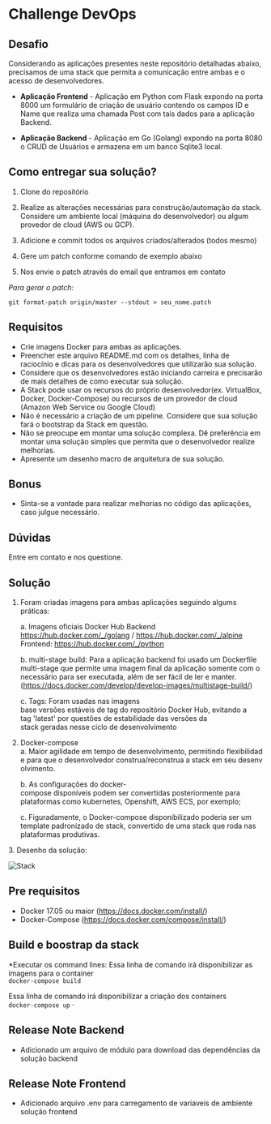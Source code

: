 # Challenge DevOps

## Desafio

Considerando as aplicações presentes neste repositório detalhadas abaixo, precisamos de uma stack que permita a comunicação entre ambas e o acesso de desenvolvedores.

* **Aplicação Frontend** - Aplicação em Python com Flask expondo na porta 8000 um formulário de criação de usuário contendo os campos ID e Name que realiza uma chamada Post com tais dados para a aplicação Backend.

* **Aplicação Backend** - Aplicação em Go (Golang) expondo na porta 8080 o CRUD de Usuários e armazena em um banco Sqlite3 local.

## Como entregar sua solução?

1) Clone do repositório

2) Realize as alterações necessárias para construção/automação da stack. Considere um ambiente local (máquina do desenvolvedor) ou algum provedor de cloud (AWS ou GCP).

3) Adicione e commit todos os arquivos criados/alterados (todos mesmo)

4) Gere um patch conforme comando de exemplo abaixo

5) Nos envie o patch através do email que entramos em contato

*Para gerar o patch:*
```
git format-patch origin/master --stdout > seu_nome.patch
```
## Requisitos

* Crie imagens Docker para ambas as aplicações. 
* Preencher este arquivo README.md com os detalhes, linha de raciocínio e dicas para os desenvolvedores que utilizarão sua solução.
* Considere que os desenvolvedores estão iniciando carreira e precisarão de mais detalhes de como executar sua solução.
* A Stack pode usar os recursos do próprio desenvolvedor(ex. VirtualBox, Docker, Docker-Compose) ou recursos de um provedor de cloud (Amazon Web Service ou Google Cloud)
* Não é necessário a criação de um pipeline. Considere que sua solução fará o bootstrap da Stack em questão.
* Não se preocupe em montar uma solução complexa. Dê preferência em montar uma solução simples que permita que o desenvolvedor realize melhorias.
* Apresente um desenho macro de arquitetura de sua solução.

## Bonus

* Sinta-se a vontade para realizar melhorias no código das aplicações, caso julgue necessário.

## Dúvidas

Entre em contato e nos questione.

## Solução
1. Foram criadas imagens para ambas aplicações seguindo algums práticas:

   a. Imagens oficiais Docker Hub
    Backend https://hub.docker.com/_/golang / https://hub.docker.com/_/alpine
    Frontend: https://hub.docker.com/_/python 

   b. multi-stage build: Para a aplicação backend foi usado um Dockerfile multi-stage que permite uma imagem final da aplicação somente com o necessário para ser executada, além de ser fácil de ler e manter. (https://docs.docker.com/develop/develop-images/multistage-build/)     
   
   c. Tags: Foram usadas nas imagens base versões estáveis de tag do repositório Docker Hub, evitando a tag 'latest' por questões de estabilidade das versões da stack geradas nesse ciclo de desenvolvimento  


2. Docker-compose
   a. Maior agilidade em tempo de desenvolvimento, permitindo flexibilidade para que o desenvolvedor construa/reconstrua a stack em seu desenvolvimento.   

   b. As configurações do docker-compose disponíveis podem ser convertidas posteriormente para plataformas como kubernetes, Openshift, AWS ECS, por exemplo;   

   c. Figuradamente, o Docker-compose disponibilizado poderia ser um template padronizado de stack, convertido de uma stack que roda nas plataformas produtivas.    

3. Desenho da solução:

![Stack](stack.png)

## Pre requisitos
* Docker 17.05 ou maior (https://docs.docker.com/install/)
* Docker-Compose (https://docs.docker.com/compose/install/)

## Build e boostrap da stack
*Executar os command lines:
   Essa linha de comando irá disponibilizar as imagens para o container   
`docker-compose build`

   Essa linha de comando irá disponibilizar a criação dos containers   
`docker-compose up`
⋅

## Release Note Backend
 * Adicionado um arquivo de módulo para download das dependências da solução backend

## Release Note Frontend
 * Adicionado arquivo .env para carregamento de variaveis de ambiente solução frontend

